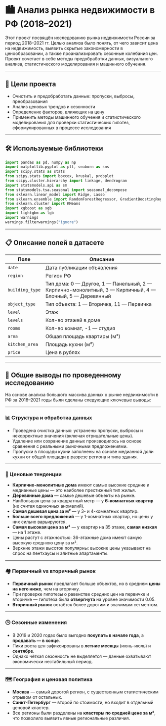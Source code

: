 # 🏙️ Анализ рынка недвижимости в РФ (2018–2021)

Этот проект посвящён исследованию рынка недвижимости России за период 2018–2021 гг. Целью анализа было понять, от чего зависит цена на недвижимость, выявить скрытые закономерности в ценообразовании, а также проанализировать сезонные колебания цен. Проект сочетает в себе методы предобработки данных, визуального анализа, статистического моделирования и машинного обучения.

---

## 📌 Цели проекта

- Очистить и предобработать данные: пропуски, выбросы, преобразования  
- Анализ ценовых трендов и сезонности 
- Определение факторов, влияющих на цену
- Применить методы машинного обучения и статистического моделирования для проверки статистических гипотез, сформулированных в процессе исследования

---

## 🛠 Используемые библиотеки

```python
import pandas as pd, numpy as np
import matplotlib.pyplot as plt, seaborn as sns
import scipy.stats as stats
from scipy.stats import boxcox, kruskal, probplot
from scipy.cluster.hierarchy import linkage, dendrogram
import statsmodels.api as sm
from statsmodels.tsa.seasonal import seasonal_decompose
from sklearn.linear_model import Ridge, Lasso
from sklearn.ensemble import RandomForestRegressor, GradientBoostingRegressor
from sklearn.cluster import KMeans
import xgboost as xgb
import lightgbm as lgb
import warnings
warnings.filterwarnings("ignore")
```

---

## 📋 Описание полей в датасете

| Поле         | Описание |
|--------------|----------|
| `date`       | Дата публикации объявления |
| `region`     | Регион РФ |
| `building_type` | Тип дома: 0 — Другое, 1 — Панельный, 2 — Кирпично-монолитный, 3 — Кирпичный, 4 — Блочный, 5 — Деревянный |
| `object_type`   | Тип объекта: 1 — Вторичка, 11 — Первичка |
| `level`      | Этаж |
| `levels`     | Кол-во этажей в доме |
| `rooms`      | Кол-во комнат, -1 — студия |
| `area`       | Общая площадь квартиры (м²) |
| `kitchen_area` | Площадь кухни (м²) |
| `price`      | Цена в рублях |

---

## 📌 Общие выводы по проведенному исследованию 

На основе анализа большого массива данных о рынке недвижимости в РФ за 2018–2021 годы были сделаны следующие ключевые выводы:

---

### 📊 Структура и обработка данных
- Проведена очистка данных: устранены пропуски, выбросы и некорректные значения (включая отрицательные цены).
- Удаление или сохранение данных производилось на основе сравнения с реальными рыночными предложениями.
- Пропуски в площади кухни заполнены на основе медианной доли кухни от общей площади в разрезе региона и типа здания.

---

### 💸 Ценовые тенденции
- **Кирпично-монолитные дома** имеют самые высокие средние и медианные цены — это наиболее престижный тип жилья.
- **Деревянные дома** — самые дешевые объекты на рынке.
- Наибольшая цена за квадратный метр — у **6-комнатных квартир** (не считая одиночных аномалий).
- **Самая дешевая цена за м²** — у 3- и 4-комнатных квартир.
- **Больше всего предложений** — у 1-комнатных квартир, но цены у них сильно варьируются.
- **Самая высокая цена за м²** — у квартир на 35 этаже, **самая низкая** — на 1 этаже.
- Цены растут с этажностью: 36-этажные дома имеют самую высокую среднюю цену за м².
- Верхние этажи высоток популярны: высокие цены указывают на спрос на пентхаусы и элитные апартаменты.

---

### 🏘️ Первичный vs вторичный рынок
- **Первичный рынок** предлагает больше объектов, но в среднем **цены на него ниже**, чем на вторичку.
- При проверке гипотезы о равенстве средних цен на первичке и вторичке — гипотеза была **отвергнута** на уровне значимости 0.05.
- **Вторичный рынок** остаётся более дорогим и значимым сегментом.

---

### 🕒 Сезонные изменения
- В 2019 и 2020 годах было выгодно **покупать в начале года**, а **продавать — в конце**.
- Пики роста цен зафиксированы в **летние месяцы** (июнь-июль) и **сентябре**.
- Однако чёткая сезонность не выделяется — данные охватывают экономически нестабильный период.

---

### 🗺️ География и ценовая политика
- **Москва** — самый дорогой регион, с существенным статистическим отрывом от остальных.
- **Санкт-Петербург** — второй по стоимости, но входит в отдельный ценовой кластер.
- Все регионы были разделены на **кластеры по средней цене за м²**, что позволило выявить явные региональные различия.




